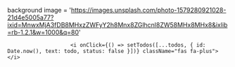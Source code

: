 background image = 'https://images.unsplash.com/photo-1579280921028-21d4e5005a77?ixid=MnwxMjA3fDB8MHxzZWFyY2h8Mnx8ZGlhcnl8ZW58MHx8MHx8&ixlib=rb-1.2.1&w=1000&q=80'

                        <i onClick={() => setTodos([...todos, { id: Date.now(), text: todo, status: false }])} className="fas fa-plus"></i>
